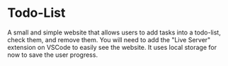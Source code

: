 # Todo-List
A small and simple website that allows users to add tasks into a todo-list, check them, and remove them.
You will need to add the "Live Server" extension on VSCode to easily see the website.
It uses local storage for now to save the user progress.
